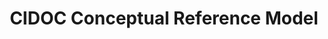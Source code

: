 ---
schema: default
title: CIDOC Conceptual Reference Model
notes: >-
  This is the encoding approved by CRM-SIG in the meeting 21/11/2012 as the
  official current version for the CIDOC CRM namespace. Note that this is NOT a
  definition of the CIDOC CRM, but an encoding derived from the authoritative
  release of the CIDOC CRM v5.0.4 on
  http://www.cidoc-crm.org/official_release_cidoc.html @en
organization: DataScientia Foundation
resources:
  - name: CRM.UAN.owl
    url: >-
      http://git.knowdive.disi.unitn.it:8080/knowledge/LiveKnowledge/SREP/CRM_schema/input/raw/master/CRM.UAN.owl
    format: owl
    description: >-
      This is the encoding approved by CRM-SIG in the meeting 21/11/2012 as the
      official current version for the CIDOC CRM namespace. Note that this is
      NOT a definition of the CIDOC CRM, but an encoding derived from the
      authoritative release of the CIDOC CRM v5.0.4 on
      http://www.cidoc-crm.org/official_release_cidoc.html @en
    license: Creative Commons
    status: Unannotated
    byteSize: '523.623'
    issued: '2012-12-17'
    language: 'de, el, en, fr, pt, ru'
    modified: '17 March 2020, 21:30 (UTC+01:00)'
    OntologyEngineeringTool: Protégé
    ontologyLanguage: OWL
    ontologySyntax: rdf
    example: Unknown
    ReferenceLKRepository: SREP
    referenceOntology: Unknown
    referenceDatasets: Unknown
distribution: crm-owl
keyword: Cultural Heritage
publisher: Unknown
category:
  - Upper-Level
versionNotes: '2016: Annual review OK'
landingPage: 'https://cidoc-crm.org/'
accessRigths: Public
creator: FORTH-ICS
hasVersion: Unknown
isVersionOf: Unknown
issued: '2012-12-17'
modified: '17 March 2020, 21:30 (UTC+01:00)'
language: 'de, el, en, fr, pt, ru'
provenance: "(2012-03-08) Bernard Vatant: http://bloody-byte.net/rdf/cidoc-crm/core_5.0.1 is an OWL version. The alternative http://www.cidoc-crm.org/rdfs/cidoc-crm# is a more recent version (december 2011) in RDFS.
(2014-11-23) Ghislain Atemezing: Anual review OK! Still lacking metadata for the vocabulary in RDFS.
(2013-11-14) Bernard Vatant: Changed URI to more recent and official version in RDFS, which lacks metadata but comes in several languages.
(2016-01-25) Ghislain Atemezing: Annual review OK"
page: 'http://www.cidoc-crm.org/cidoc-crm/'
wasGeneratedBy: Unknown
versionInfo: version 5.04
formalityLevel: Teleontology
OntologyEngineeringMethodology: Unknown
acronym: crm
CompetencyQuestion: Unknown
preferredNamespacePrefix: cidoc-crm
toDoList: To completely annotate.
namespacesGenerated: Unknown
namespacesReused: Unknown
datasetLevel: Knowledge Level(L3-4)
spatialExtent: Unknown
temporalExtent: Unknown
datLicense: Creative Commons
DatOwner: Unknown
DatPublicationTimeStamp: Unknown
---